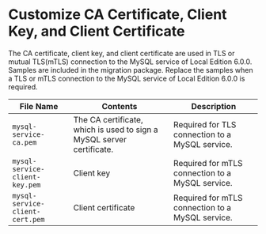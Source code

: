 ﻿---
sidebar_position: 3
---

# Customize CA Certificate, Client Key, and Client Certificate

<head>
  <meta name="guidename" content="API Management"/>
  <meta name="context" content="GUID-85aa943d-5f88-4901-b929-a7ec7cde259b"/>
</head>

The CA certificate, client key, and client certificate are used in TLS or mutual TLS(mTLS) connection to the MySQL service of Local Edition 6.0.0. Samples are included in the migration package. Replace the samples when a TLS or mTLS connection to the MySQL service of Local Edition 6.0.0 is required.

|**File Name**|**Contents**|**Description**|
| --------- | ------- | ------ |
|`mysql-service-ca.pem`|The CA certificate, which is used to sign a MySQL server certificate.|Required for TLS connection to a MySQL service.|
|`mysql-service-client-key.pem`|Client key|Required for mTLS connection to a MySQL service.|
|`mysql-service-client-cert.pem`|Client certificate|Required for mTLS connection to a MySQL service.|